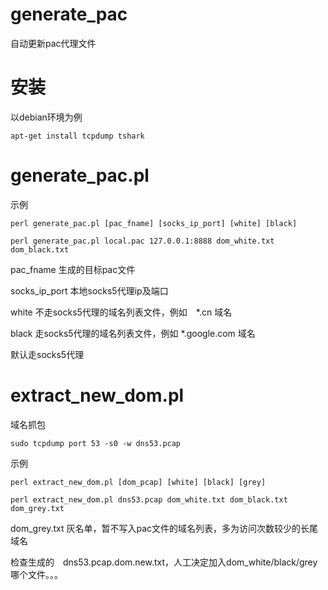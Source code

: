 # generate_pac
自动更新pac代理文件

# 安装　

以debian环境为例

    apt-get install tcpdump tshark

# generate_pac.pl

示例

    perl generate_pac.pl [pac_fname] [socks_ip_port] [white] [black]

    perl generate_pac.pl local.pac 127.0.0.1:8888 dom_white.txt dom_black.txt

pac_fname 生成的目标pac文件

socks_ip_port 本地socks5代理ip及端口

white 不走socks5代理的域名列表文件，例如　*.cn 域名

black 走socks5代理的域名列表文件，例如 *.google.com 域名

默认走socks5代理

# extract_new_dom.pl 

域名抓包

    sudo tcpdump port 53 -s0 -w dns53.pcap 

示例

    perl extract_new_dom.pl [dom_pcap] [white] [black] [grey]

    perl extract_new_dom.pl dns53.pcap dom_white.txt dom_black.txt dom_grey.txt

dom_grey.txt 灰名单，暂不写入pac文件的域名列表，多为访问次数较少的长尾域名

检查生成的　dns53.pcap.dom.new.txt，人工决定加入dom_white/black/grey哪个文件。。。
